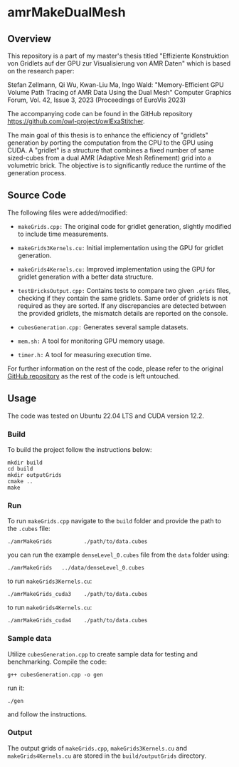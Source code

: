 # amrMakeDualMesh




## Overview
This repository is a part of my master's thesis titled "Effiziente Konstruktion von Gridlets auf der GPU zur Visualisierung von AMR Daten" which is based on the research paper:

Stefan Zellmann, Qi Wu, Kwan-Liu Ma, Ingo Wald:
"Memory-Efficient GPU Volume Path Tracing of AMR Data Using the Dual Mesh"
Computer Graphics Forum, Vol. 42, Issue 3, 2023 (Proceedings of EuroVis 2023)


The accompanying code can be found in the GitHub repository
https://github.com/owl-project/owlExaStitcher. 

The main goal of this thesis is to enhance the efficiency of "gridlets" generation by porting the computation from the CPU to the GPU using CUDA. 
A "gridlet" is a structure that combines a fixed number of same sized-cubes from a dual AMR (Adaptive Mesh Refinement) grid into a volumetric brick.
The objective is to significantly reduce the runtime of the generation process.
## Source Code

The following files were added/modified:
- `makeGrids.cpp:` 
  The original code for gridlet generation, slightly modified to include time measurements.

- `makeGrids3Kernels.cu:` 
  Initial implementation using the GPU for gridlet generation.

- `makeGrids4Kernels.cu:` 
  Improved implementation using the GPU for gridlet generation with a better data structure.

- `testBricksOutput.cpp:` 
  Contains tests to compare two given `.grids` files, checking if they contain the same gridlets. Same order of gridlets is not required as they are sorted. If any discrepancies are detected between the provided gridlets, the mismatch details are reported on the console.

- `cubesGeneration.cpp:`
  Generates several sample datasets.

- `mem.sh:`  A tool for monitoring GPU memory usage.

- `timer.h:`  A tool for measuring execution time.

For further information on the rest of the code, please refer to the original [GitHub repository](https://github.com/owl-project/owlExaStitcher) as the rest of the code is left untouched.
## Usage
The code was tested on Ubuntu 22.04 LTS and CUDA version 12.2.
### Build

To build the project follow the instructions below:
```
mkdir build
cd build
mkdir outputGrids
cmake ..
make
```
### Run

To run `makeGrids.cpp` navigate to the `build` folder and provide the path to the `.cubes` file:
```
./amrMakeGrids	        ./path/to/data.cubes
```
you can run the example `denseLevel_0.cubes` file from the `data` folder using:
```
./amrMakeGrids   ../data/denseLevel_0.cubes
```


to run `makeGrids3Kernels.cu`:
```
./amrMakeGrids_cuda3    ./path/to/data.cubes
```
to run `makeGrids4Kernels.cu`:
```
./amrMakeGrids_cuda4    ./path/to/data.cubes
```
### Sample data
Utilize `cubesGeneration.cpp` to create sample data for testing and benchmarking. Compile the code:
```
g++ cubesGeneration.cpp -o gen
```
run it:
```
./gen
```
and follow the instructions.




### Output

The output grids of `makeGrids.cpp`, `makeGrids3Kernels.cu` and `makeGrids4Kernels.cu` are stored in the `build/outputGrids` directory.
